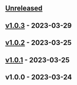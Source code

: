 <a name="unreleased"></a>
## [Unreleased]


<a name="v1.0.3"></a>
## [v1.0.3] - 2023-03-29

<a name="v1.0.2"></a>
## [v1.0.2] - 2023-03-25

<a name="v1.0.1"></a>
## [v1.0.1] - 2023-03-25

<a name="v1.0.0"></a>
## v1.0.0 - 2023-03-24

[Unreleased]: https://github.com/notblessy/bless/compare/v1.0.3...HEAD
[v1.0.3]: https://github.com/notblessy/bless/compare/v1.0.2...v1.0.3
[v1.0.2]: https://github.com/notblessy/bless/compare/v1.0.1...v1.0.2
[v1.0.1]: https://github.com/notblessy/bless/compare/v1.0.0...v1.0.1
